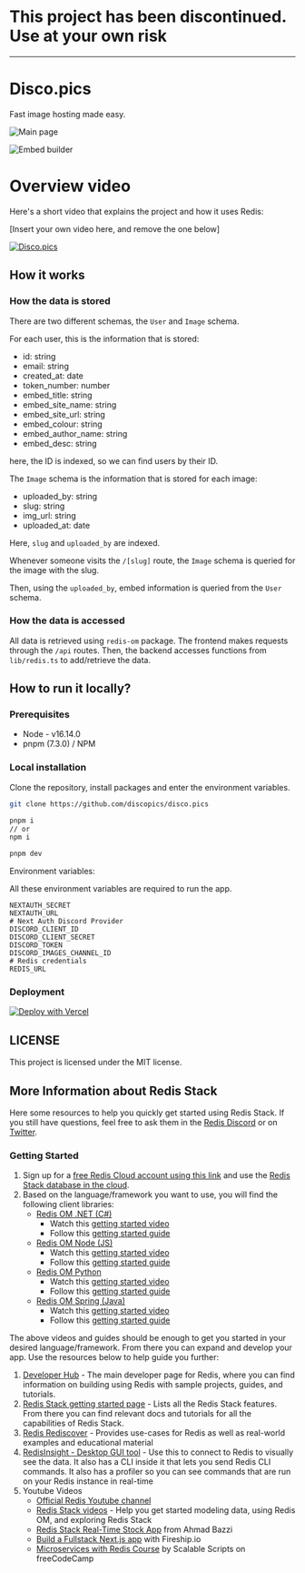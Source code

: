 # This project has been discontinued. Use at your own risk

---


# Disco.pics

Fast image hosting made easy.

![Main page](https://cdn.discordapp.com/attachments/1010857352645316658/1013573935088029809/image_2022-08-29_035052362.png)

![Embed builder](https://cdn.discordapp.com/attachments/1010857352645316658/1013568634314047628/1u118.gif)

# Overview video

Here's a short video that explains the project and how it uses Redis:

[Insert your own video here, and remove the one below]

[![Disco.pics](https://disco.pics/og-image.png)](https://www.youtube.com/watch?v=iprpEQD6liM)


## How it works

### How the data is stored

There are two different schemas, the `User` and `Image` schema.

For each user, this is the information that is stored:

- id: string
- email: string
- created_at: date
- token_number: number
- embed_title: string
- embed_site_name: string
- embed_site_url: string
- embed_colour: string
- embed_author_name: string
- embed_desc: string

here, the ID is indexed, so we can find users by their ID.

The `Image` schema is the information that is stored for each image:

- uploaded_by: string
- slug: string
- img_url: string
- uploaded_at: date

Here, `slug` and `uploaded_by` are indexed.

Whenever someone visits the `/[slug]` route, the `Image` schema is queried for the image with the slug.

Then, using the `uploaded_by`, embed information is queried from the `User` schema.


### How the data is accessed

All data is retrieved using `redis-om` package. The frontend makes requests through the `/api` routes. Then, the backend accesses functions from `lib/redis.ts` to add/retrieve the data.

## How to run it locally?

### Prerequisites

- Node - v16.14.0
- pnpm (7.3.0) / NPM

### Local installation

Clone the repository, install packages and enter the environment variables.

```bash
git clone https://github.com/discopics/disco.pics

pnpm i 
// or
npm i

pnpm dev
```

Environment variables:

All these environment variables are required to run the app.

```
NEXTAUTH_SECRET
NEXTAUTH_URL
# Next Auth Discord Provider
DISCORD_CLIENT_ID
DISCORD_CLIENT_SECRET
DISCORD_TOKEN
DISCORD_IMAGES_CHANNEL_ID
# Redis credentials
REDIS_URL
```

### Deployment

[![Deploy with Vercel](https://vercel.com/button)](https://vercel.com/new/clone?repository-url=https://github.com/discopics/disco.pics)

## LICENSE

This project is licensed under the MIT license.


## More Information about Redis Stack

Here some resources to help you quickly get started using Redis Stack. If you still have questions, feel free to ask them in the [Redis Discord](https://discord.gg/redis) or on [Twitter](https://twitter.com/redisinc).

### Getting Started

1. Sign up for a [free Redis Cloud account using this link](https://redis.info/try-free-dev-to) and use the [Redis Stack database in the cloud](https://developer.redis.com/create/rediscloud).
1. Based on the language/framework you want to use, you will find the following client libraries:
    - [Redis OM .NET (C#)](https://github.com/redis/redis-om-dotnet)
        - Watch this [getting started video](https://www.youtube.com/watch?v=ZHPXKrJCYNA)
        - Follow this [getting started guide](https://redis.io/docs/stack/get-started/tutorials/stack-dotnet/)
    - [Redis OM Node (JS)](https://github.com/redis/redis-om-node)
        - Watch this [getting started video](https://www.youtube.com/watch?v=KUfufrwpBkM)
        - Follow this [getting started guide](https://redis.io/docs/stack/get-started/tutorials/stack-node/)
    - [Redis OM Python](https://github.com/redis/redis-om-python)
        - Watch this [getting started video](https://www.youtube.com/watch?v=PPT1FElAS84)
        - Follow this [getting started guide](https://redis.io/docs/stack/get-started/tutorials/stack-python/)
    - [Redis OM Spring (Java)](https://github.com/redis/redis-om-spring)
        - Watch this [getting started video](https://www.youtube.com/watch?v=YhQX8pHy3hk)
        - Follow this [getting started guide](https://redis.io/docs/stack/get-started/tutorials/stack-spring/)

The above videos and guides should be enough to get you started in your desired language/framework. From there you can expand and develop your app. Use the resources below to help guide you further:

1. [Developer Hub](https://redis.info/devhub) - The main developer page for Redis, where you can find information on building using Redis with sample projects, guides, and tutorials.
1. [Redis Stack getting started page](https://redis.io/docs/stack/) - Lists all the Redis Stack features. From there you can find relevant docs and tutorials for all the capabilities of Redis Stack.
1. [Redis Rediscover](https://redis.com/rediscover/) - Provides use-cases for Redis as well as real-world examples and educational material
1. [RedisInsight - Desktop GUI tool](https://redis.info/redisinsight) - Use this to connect to Redis to visually see the data. It also has a CLI inside it that lets you send Redis CLI commands. It also has a profiler so you can see commands that are run on your Redis instance in real-time
1. Youtube Videos
    - [Official Redis Youtube channel](https://redis.info/youtube)
    - [Redis Stack videos](https://www.youtube.com/watch?v=LaiQFZ5bXaM&list=PL83Wfqi-zYZFIQyTMUU6X7rPW2kVV-Ppb) - Help you get started modeling data, using Redis OM, and exploring Redis Stack
    - [Redis Stack Real-Time Stock App](https://www.youtube.com/watch?v=mUNFvyrsl8Q) from Ahmad Bazzi
    - [Build a Fullstack Next.js app](https://www.youtube.com/watch?v=DOIWQddRD5M) with Fireship.io
    - [Microservices with Redis Course](https://www.youtube.com/watch?v=Cy9fAvsXGZA) by Scalable Scripts on freeCodeCamp
